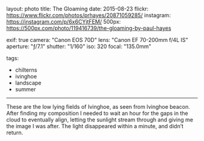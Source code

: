layout: photo
title: The Gloaming
date: 2015-08-23
flickr: https://www.flickr.com/photos/prhayes/20871059285/
instagram: https://instagram.com/p/6x6CYjtFEM/
500px: https://500px.com/photo/119416739/the-gloaming-by-paul-hayes

exif: true
camera: "Canon EOS 70D"
lens: "Canon EF 70-200mm f/4L IS"
aperture: "ƒ/7.1"
shutter: "1/160"
iso: 320
focal: "135.0mm"

tags:
  - chilterns
  - ivinghoe
  - landscape
  - summer
---

These are the low lying fields of Ivinghoe, as seen from Ivinghoe beacon. After finding my composition I needed to wait an hour for the gaps in the cloud to eventually align, letting the sunlight stream through and giving me the image I was after. The light disappeared within a minute, and didn’t return.
